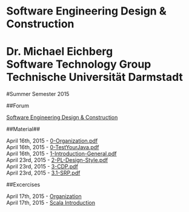 Software Engineering Design & Construction
==
Dr. Michael Eichberg  
Software Technology Group  
Technische Universität Darmstadt  
===

#Summer Semester 2015

##Forum

[Software Engineering Design & Construction](https://www.fachschaft.informatik.tu-darmstadt.de/forum//viewforum.php?f=234)


##Material##

April 16th, 2015 - [0-Organization.pdf](0-Organization.pdf)  
April 16th, 2015 - [0-TestYourJava.pdf](0-TestYourJava.pdf)  
April 16th, 2015 - [1-Introduction-General.pdf](1-Introduction-General.pdf)  
April 23rd, 2015 - [2-PL-Design-Style.pdf](2-PL-Design-Style.pdf)  
April 23rd, 2015 - [3-CDP.pdf](3-CDP.pdf)  
April 23rd, 2015 - [3.1-SRP.pdf](3.1-SRP.pdf)  


##Excercises

April 17th, 2015 - [Organization](Exercises/ex00/orga.pdf)  
April 17th, 2015 - [Scala Introduction](Exercises/ex00/scala.pdf)  